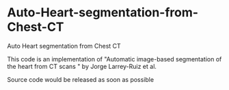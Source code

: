 # Auto-Heart-segmentation-from-Chest-CT
Auto Heart segmentation from Chest CT

This code is an implementation of "Automatic image-based segmentation of the heart from CT scans " by Jorge Larrey-Ruiz et al.

Source code would be released as soon as possible
